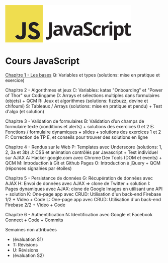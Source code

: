 ![Logo JavaScript](js-logo.png)

# Cours JavaScript


[Chapitre 1 - Les bases](1.md)
Q: Variables et types (solutions: mise en pratique et exercice)

Chapitre 2 - Algorithmes et jeux
C: Variables: katas "Onboarding" et "Power of Thor" sur Codingame
D: Arrays et sélections multiples dans formulaires (objets) + QCM
R: Jeux et algorithmes (solutions: fizzbuzz, devine et chifoumi)
S: Tableaux / Arrays (solutions: mise en pratique et pendu) + Test d'algo (et solution)

Chapitre 3 - Validation de formulaires
B: Validation d’un champs de formulaire texte (conditions et alerts) + solutions des exercices 0 et 2
E: Fonctions / formulaire dynamiques + slides + solutions des exercices 1 et 2
F: Correction de TP E, et conseils pour trouver des solutions en ligne

Chapitre 4 - Rendus sur le Web
P: Templates avec Underscore (solutions: 1, 2, 3a et 3b)
J: CSS et animation contrôlés par Javascript + Test individuel sur AJAX
A: Hacker google.com avec Chrome Dev Tools (DOM et events) + QCM
M: Introduction à Git et Github Pages
O: Introduction à jQuery + QCM (réponses signalées par étoiles)

Chapitre 5 - Persistance de données
G: Récupération de données avec AJAX
H: Envoi de données avec AJAX => clone de Twitter + solution
I: Pages dynamiques avec AJAX: clone de Google Images en utilisant une API + solution
K: One-page app avec CRUD: Utilisation d'un back-end Firebase 1/2 + Video + Code
L: One-page app avec CRUD: Utilisation d'un back-end Firebase 2/2 + Video + Code

Chapitre 6 - Authentification
N: Identification avec Google et Facebook Connect + Code + Commits

Semaines non attribuées

- (évaluation S1)
- T: Révisions
- U: Révisions
- (évaluation S2)